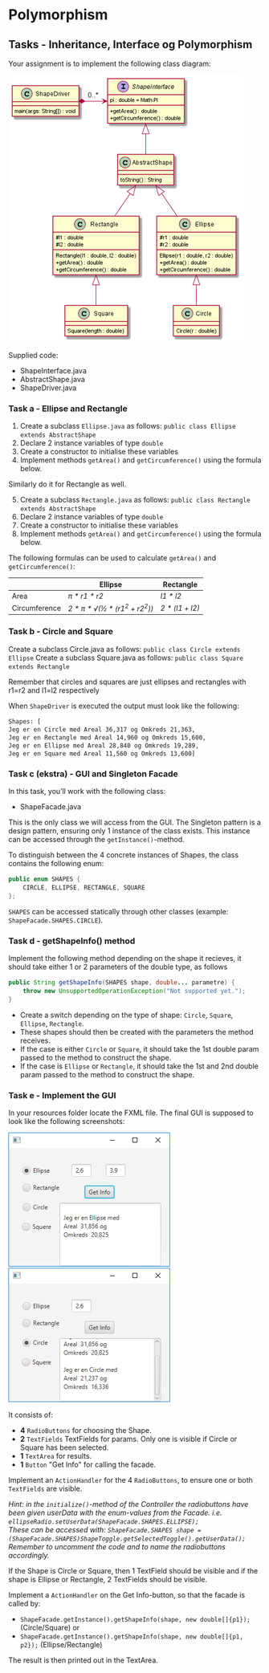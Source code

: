 # Polymorphism

## Tasks - Inheritance, Interface og Polymorphism

Your assignment is to implement the following class diagram:

![Polymorphism](assets/Polymorphism.png)

Supplied code:
- ShapeInterface.java
- AbstractShape.java
- ShapeDriver.java


### Task a - Ellipse and Rectangle

1. Create a subclass `Ellipse.java` as follows: `public class Ellipse extends AbstractShape`
2. Declare 2 instance variables of type `double`
3. Create a constructor to initialise these variables
4. Implement methods `getArea()` and `getCircumference()` using the formula below.
   
Similarly do it for Rectangle as well.

5. Create a subclass `Rectangle.java` as follows: `public class Rectangle extends AbstractShape`
6. Declare 2 instance variables of type `double`
7. Create a constructor to initialise these variables
8. Implement methods `getArea()` and `getCircumference()` using the formula below.

The following formulas can be used to calculate `getArea()` and `getCircumference()`:

|               | Ellipse                                            | Rectangle       |
|---------------| -------------------------------------------------- |-----------------|
| Area          | _π * r1 * r2_                                      | _l1 * l2_       |
| Circumference | _2 * π * √(½ * (r1<sup>2</sup> + r2<sup>2</sup>))_ | _2 * (l1 + l2)_ |

### Task b - Circle and Square

Create a subclass Circle.java as follows: `public class Circle extends Ellipse`
Create a subclass Square.java as follows: `public class Square extends Rectangle`

Remember that circles and squares are just ellipses and rectangles with r1=r2 and l1=l2 respectively

When `ShapeDriver` is executed the output must look like the following:
```
Shapes: [
Jeg er en Circle med Areal 36,317 og Omkreds 21,363,
Jeg er en Rectangle med Areal 14,960 og Omkreds 15,600,
Jeg er en Ellipse med Areal 28,840 og Omkreds 19,289,
Jeg er en Square med Areal 11,560 og Omkreds 13,600]
```

### Task c (ekstra) - GUI and Singleton Facade
In this task, you’ll work with the following class:
- ShapeFacade.java

This is the only class we will access from the GUI. The Singleton pattern is a design pattern, ensuring only 1
instance of the class exists. This instance can be accessed through the `getInstance()`-method.

To distinguish between the 4 concrete instances of Shapes, the class contains the following enum:
```java
public enum SHAPES {
    CIRCLE, ELLIPSE, RECTANGLE, SQUARE
};
```

`SHAPES`  can be accessed statically through other classes (example: `ShapeFacade.SHAPES.CIRCLE`).

### Task d - getShapeInfo() method

Implement the following method depending on the shape it recieves, it should take either 1 or 2
parameters of the double type, as follows
```java
public String getShapeInfo(SHAPES shape, double... parametre) {
    throw new UnsupportedOperationException("Not supported yet.");
}
```

- Create a switch depending on the type of shape: `Circle`, `Square`, `Ellipse`, `Rectangle`.
- These shapes should then be created with the parameters the method receives.
- If the case is either `Circle` or `Square`, it should take the 1st double param passed to the method to construct the shape.
- If the case is `Ellipse` or `Rectangle`, it should take the 1st and 2nd double param passed to the method to construct the shape.

### Task e - Implement the GUI
In your resources folder locate the FXML file.
The final GUI is supposed to look like the following screenshots:

![UI1](assets/ui1.png)
![UI1](assets/ui2.png)

It consists of:
- __4__ `RadioButtons` for choosing the Shape.
- __2__ `TextFields` TextFields for params. Only one is visible if Circle or Square has been selected.
- __1__ `TextArea` for results.
- __1__ `Button` "Get Info" for calling the facade.


Implement an `ActionHandler` for the 4 `RadioButtons`, to ensure one or both `TextFields` are visible.

*Hint: in the `initialize()`-method of the Controller the radiobuttons have been given userData with the enum-values from the Facade. i.e. 
`ellipseRadio.setUserData(ShapeFacade.SHAPES.ELLIPSE);`\
These can be accessed with:
`ShapeFacade.SHAPES shape = (ShapeFacade.SHAPES)ShapeToggle.getSelectedToggle().getUserData();`\
Remember to uncomment the code and to name the radiobuttons accordingly.*

If the Shape is  Circle or Square, then 1 TextField should be visible and if the shape is Ellipse or Rectangle, 2 TextFields should be visible.

Implement a `ActionHandler` on the Get Info-button, so that the facade is called by:

- `ShapeFacade.getInstance().getShapeInfo(shape, new double[]{p1});` (Circle/Square) or
- `ShapeFacade.getInstance().getShapeInfo(shape, new double[]{p1, p2});` (Ellipse/Rectangle) 

The result is then printed out in the TextArea.
